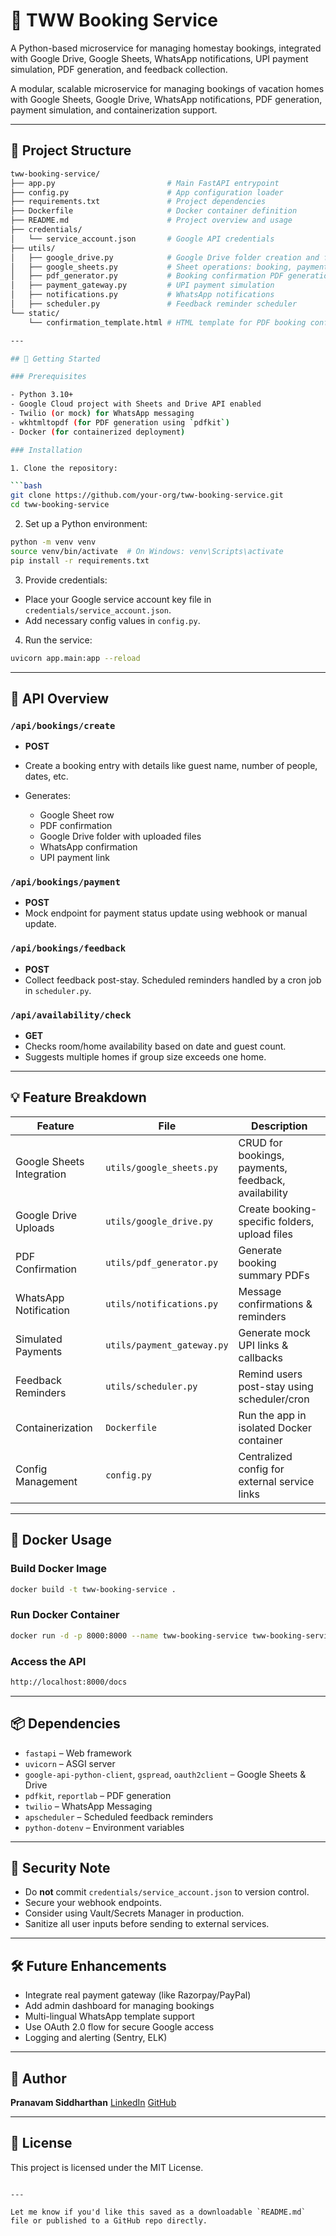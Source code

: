# 🏡 TWW Booking Service
A Python-based microservice for managing homestay bookings, integrated with Google Drive, Google Sheets, WhatsApp notifications, UPI payment simulation, PDF generation, and feedback collection.

A modular, scalable microservice for managing bookings of vacation homes with Google Sheets, Google Drive, WhatsApp notifications, PDF generation, payment simulation, and containerization support.

---

## 📁 Project Structure

```bash
tww-booking-service/
├── app.py                         # Main FastAPI entrypoint
├── config.py                      # App configuration loader
├── requirements.txt               # Project dependencies
├── Dockerfile                     # Docker container definition
├── README.md                      # Project overview and usage
├── credentials/
│   └── service_account.json       # Google API credentials
├── utils/
│   ├── google_drive.py            # Google Drive folder creation and file upload
│   ├── google_sheets.py           # Sheet operations: booking, payment, feedback, availability
│   ├── pdf_generator.py           # Booking confirmation PDF generation
│   ├── payment_gateway.py         # UPI payment simulation
│   ├── notifications.py           # WhatsApp notifications
│   ├── scheduler.py               # Feedback reminder scheduler
└── static/
    └── confirmation_template.html # HTML template for PDF booking confirmations

---

## 🚀 Getting Started

### Prerequisites

- Python 3.10+
- Google Cloud project with Sheets and Drive API enabled
- Twilio (or mock) for WhatsApp messaging
- wkhtmltopdf (for PDF generation using `pdfkit`)
- Docker (for containerized deployment)

### Installation

1. Clone the repository:

```bash
git clone https://github.com/your-org/tww-booking-service.git
cd tww-booking-service
````

2. Set up a Python environment:

```bash
python -m venv venv
source venv/bin/activate  # On Windows: venv\Scripts\activate
pip install -r requirements.txt
```

3. Provide credentials:

* Place your Google service account key file in `credentials/service_account.json`.
* Add necessary config values in `config.py`.

4. Run the service:

```bash
uvicorn app.main:app --reload
```

---

## 🧠 API Overview

### `/api/bookings/create`

* **POST**
* Create a booking entry with details like guest name, number of people, dates, etc.
* Generates:

  * Google Sheet row
  * PDF confirmation
  * Google Drive folder with uploaded files
  * WhatsApp confirmation
  * UPI payment link

### `/api/bookings/payment`

* **POST**
* Mock endpoint for payment status update using webhook or manual update.

### `/api/bookings/feedback`

* **POST**
* Collect feedback post-stay. Scheduled reminders handled by a cron job in `scheduler.py`.

### `/api/availability/check`

* **GET**
* Checks room/home availability based on date and guest count.
* Suggests multiple homes if group size exceeds one home.

---

## 💡 Feature Breakdown

| Feature                   | File                       | Description                                         |
| ------------------------- | -------------------------- | --------------------------------------------------- |
| Google Sheets Integration | `utils/google_sheets.py`   | CRUD for bookings, payments, feedback, availability |
| Google Drive Uploads      | `utils/google_drive.py`    | Create booking-specific folders, upload files       |
| PDF Confirmation          | `utils/pdf_generator.py`   | Generate booking summary PDFs                       |
| WhatsApp Notification     | `utils/notifications.py`   | Message confirmations & reminders                   |
| Simulated Payments        | `utils/payment_gateway.py` | Generate mock UPI links & callbacks                 |
| Feedback Reminders        | `utils/scheduler.py`       | Remind users post-stay using scheduler/cron         |
| Containerization          | `Dockerfile`               | Run the app in isolated Docker container            |
| Config Management         | `config.py`                | Centralized config for external service links       |

---

## 🐳 Docker Usage

### Build Docker Image

```bash
docker build -t tww-booking-service .
```

### Run Docker Container

```bash
docker run -d -p 8000:8000 --name tww-booking-service tww-booking-service
```

### Access the API

```bash
http://localhost:8000/docs
```

---

## 📦 Dependencies

* `fastapi` – Web framework
* `uvicorn` – ASGI server
* `google-api-python-client`, `gspread`, `oauth2client` – Google Sheets & Drive
* `pdfkit`, `reportlab` – PDF generation
* `twilio` – WhatsApp Messaging
* `apscheduler` – Scheduled feedback reminders
* `python-dotenv` – Environment variables

---

## 🔐 Security Note

* Do **not** commit `credentials/service_account.json` to version control.
* Secure your webhook endpoints.
* Consider using Vault/Secrets Manager in production.
* Sanitize all user inputs before sending to external services.

---

## 🛠 Future Enhancements

* Integrate real payment gateway (like Razorpay/PayPal)
* Add admin dashboard for managing bookings
* Multi-lingual WhatsApp template support
* Use OAuth 2.0 flow for secure Google access
* Logging and alerting (Sentry, ELK)

---

## 👤 Author

**Pranavam Siddharthan**
[LinkedIn](https://www.linkedin.com/in/pranavam-siddharthan)
[GitHub](https://github.com/pranavamsiddharthan)

---

## 📜 License

This project is licensed under the MIT License.

```

---

Let me know if you'd like this saved as a downloadable `README.md` file or published to a GitHub repo directly.
```

